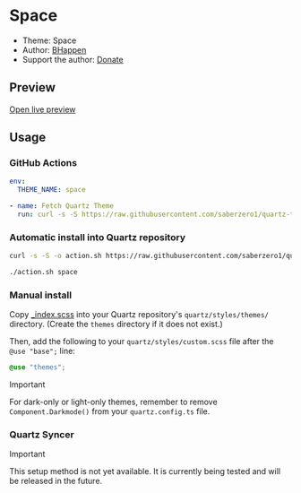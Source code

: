 # Space

- Theme: Space
- Author: <a href="https://bhappen.com" target="_blank" rel="noopener noreferrer">BHappen</a>
- Support the author: <a href="https://buymeacoffee.com/bhappen" target="_blank" rel="noopener noreferrer">Donate</a>

## Preview

[Open live preview](https://quartz-themes.github.io/space/)

## Usage

### GitHub Actions

```yaml
env:
  THEME_NAME: space
```

```yaml
- name: Fetch Quartz Theme
  run: curl -s -S https://raw.githubusercontent.com/saberzero1/quartz-themes/master/action.sh | bash -s -- $THEME_NAME
```

### Automatic install into Quartz repository

```bash
curl -s -S -o action.sh https://raw.githubusercontent.com/saberzero1/quartz-themes/master/action.sh

./action.sh space
```

### Manual install

Copy [_index.scss](./_index.scss) into your Quartz repository's `quartz/styles/themes/` directory. (Create the `themes` directory if it does not exist.)

Then, add the following to your `quartz/styles/custom.scss` file after the `@use "base";` line:

```scss
@use "themes";
```

> [!IMPORTANT]
> For dark-only or light-only themes, remember to remove `Component.Darkmode()` from your `quartz.config.ts` file.

### Quartz Syncer

> [!IMPORTANT]
> This setup method is not yet available. It is currently being tested and will be released in the future.
